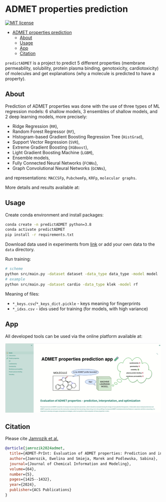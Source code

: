 # ADMET properties prediction
[![MIT license](https://img.shields.io/badge/License-MIT-blue.svg)](https://lbesson.mit-license.org/)

- [ADMET properties prediction](#admet-properties-prediction)
  - [About](#about)
  - [Usage](#usage)
  - [App](#app)
  - [Citation](#citation)

`predictADMET` is a project to predict 5 different properties (membrane permeability, solubility, protein plasma binding, genotoxicity, cardiotoxicity) of molecules and get explanations (why a molecule is predicted to have a property).

## About 
Prediction of ADMET properties was done with the use of three types of ML regression models: 6 shallow models, 3 ensembles of shallow models, and 2 deep learning models, more precisely:
* Ridge Regression (`RR`),
* Random Forest Regressor (`RF`), 
* Histogram-based Gradient Boosting Regression Tree (`HistGrad`),
* Support Vector Regression (`SVR`),
* Extreme Gradient Boosting (`XGBoost`),
* Light Gradient Boosting Machine (`LGBM`),
* Ensemble models,
* Fully Connected Neural Networks (`FCNNs`),
* Graph Convolutional Neural Networks (`GCNNs`), 

and representations: `MACCSFp`, `PubchemFp`, `KRFp`, `molecular graphs`.

More details and results available at:

## Usage

Create conda environment and install packages:
```sh
conda create -n predictADMET python=3.8
conda activate predictADMET
pip install -r requirements.txt
```

Download data used in experiments from [link](https://drive.google.com/drive/u/0/folders/1NYHdDnOjMdqqBhDmRRRQT4mok3xtXUH2) or add your own data to the `data` directory.


Run training:
```sh
# scheme
python src/main.py -dataset dataset -data_type data_type -model model
# example
python src/main.py -dataset cardio -data_type klek -model rf
```

Meaning of files:
- `*_keys.csv`/`*_keys_dict.pickle` - keys meaning for fingerprints
- `*_idxs.csv` - idxs used for training (for models, with high variance)

## App

All developed tools can be used via the online platform available at:

[![app](https://raw.githubusercontent.com/JamEwe/ADMET-PrInt/master/ADMET_prediction_app_screen.png)](https://admet.if-pan.krakow.pl)

## Citation

Please cite [Jamrozik et al.](https://pubs.acs.org/doi/10.1021/acs.jcim.3c02038)

```bibtex
@article{jamrozik2024admet,
  title={ADMET-PrInt: Evaluation of ADMET properties: Prediction and interpretation},
  author={Jamrozik, Ewelina and Smieja, Marek and Podlewska, Sabina},
  journal={Journal of Chemical Information and Modeling},
  volume={64},
  number={5},
  pages={1425--1432},
  year={2024},
  publisher={ACS Publications}
}
```



